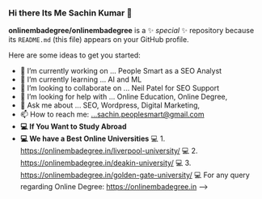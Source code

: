 ### Hi there Its Me Sachin Kumar 👋
**onlinembadegree/onlinembadegree** is a ✨ _special_ ✨ repository because its `README.md` (this file) appears on your GitHub profile.

Here are some ideas to get you started:

- 🔭 I’m currently working on ... People Smart as a SEO Analyst
- 🌱 I’m currently learning ... AI and ML
- 👯 I’m looking to collaborate on ... Neil Patel for SEO Support
- 🤔 I’m looking for help with ... Online Education, Online Degree,
- 💬 Ask me about ... SEO, Wordpress, Digital Marketing, 
- 📫 How to reach me: ...sachin.peoplesmart@gmail.com
- **💻 If You Want to Study Abroad**
- **💻 We have a Best Online Universities**
💻 1. https://onlinembadegree.in/liverpool-university/
💻 2. https://onlinembadegree.in/deakin-university/
💻 3. https://onlinembadegree.in/golden-gate-university/
💻 For any query regarding Online Degree: https://onlinembadegree.in
-->
